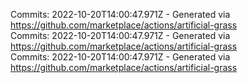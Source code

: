 Commits: 2022-10-20T14:00:47.971Z - Generated via https://github.com/marketplace/actions/artificial-grass
<br>
Commits: 2022-10-20T14:00:47.971Z - Generated via https://github.com/marketplace/actions/artificial-grass
<br>
Commits: 2022-10-20T14:00:47.971Z - Generated via https://github.com/marketplace/actions/artificial-grass
<br>
